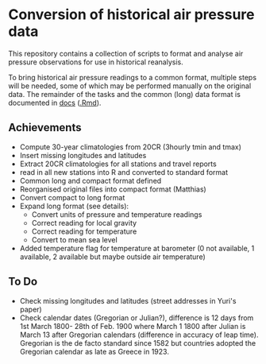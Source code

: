 Conversion of historical air pressure data
==========================================

This repository contains a collection of scripts to format and analyse air pressure observations for use in historical reanalysis. 

To bring historical air pressure readings to a common format, multiple steps will be needed, some of which may be performed manually on the original data. The remainder of the tasks and the common (long) data format is documented in [docs](docs) ([.Rmd](docs/pressure_documentation.Rmd)).

Achievements
-----------------------
* Compute 30-year climatologies from 20CR (3hourly tmin and tmax)
* Insert missing longitudes and latitudes
* Extract 20CR climatologies for all stations and travel reports
* read in all new stations into R and converted to standard format
* Common long and compact format defined
* Reorganised original files into compact format (Matthias)
* Convert compact to long format
* Expand long format (see details):
  * Convert units of pressure and temperature readings
  * Correct reading for local gravity
  * Correct reading for temperature
  * Convert to mean sea level
* Added temperature flag for temperature at barometer (0 not available, 1 available, 2 available but maybe outside air temperature)

To Do
------------
* Check missing longitudes and latitudes (street addresses in Yuri's paper)
* Check calendar dates (Gregorian or Julian?), difference is 12 days from 1st March 1800- 28th of Feb. 1900 where March 1 1800 after Julian is March 13 after Gregorian calendars (difference in accuracy of leap time). Gregorian is the de facto standard since 1582 but countries adopted the Gregorian calendar as late as Greece in 1923.
